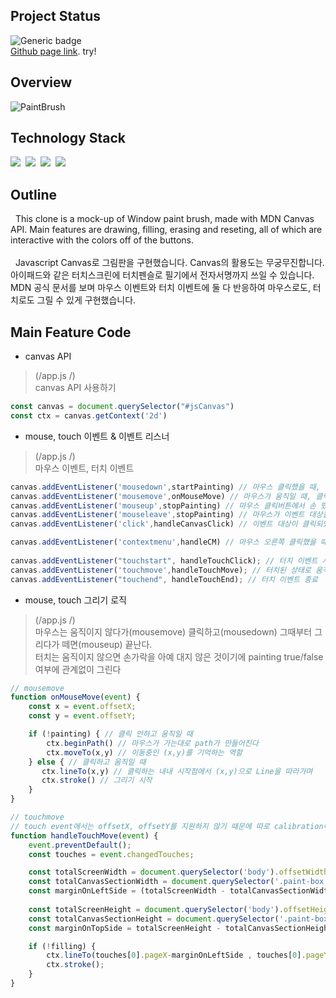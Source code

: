 ## Project Status
![Generic badge](https://img.shields.io/badge/build-passing-green.svg)
<br/> [Github page link](https://beegramin9.github.io/HCJ-Nomad-PaintBrushClone/). try!

## Overview
![PaintBrush](https://user-images.githubusercontent.com/58083434/130402852-f8f8dd81-9118-4658-ad5d-43e22f127afa.gif)

## Technology Stack
<img src="https://img.shields.io/badge/HTML5-E34F26?style=flat-square&logo=HTML5&logoColor=white"/></a>&nbsp;
<img src="https://img.shields.io/badge/CSS3-1572B6?style=flat-square&logo=CSS3&logoColor=white"/></a>&nbsp;
<img src="https://img.shields.io/badge/Javascript-F7DF1E?style=flat-square&logo=JavaScript&logoColor=white"/></a>&nbsp;
<img src='https://img.shields.io/badge/MDNCanvas-01756c?style=flat-square&logo=MDN Web Docs&logoColor=white'/></a>


## Outline
&nbsp; This clone is a mock-up of Window paint brush, made with MDN Canvas API. Main features are drawing, filling, erasing and reseting, all of which are interactive with the colors off of the buttons.
<br/><br/>
&nbsp; Javascript Canvas로 그림판을 구현했습니다. Canvas의 활용도는 무궁무진합니다. 아이패드와 같은 터치스크린에 터치펜슬로 필기에서 전자서명까지 쓰일 수 있습니다. MDN 공식 문서를 보며 마우스 이벤트와 터치 이벤트에 둘 다 반응하여 마우스로도, 터치로도 그릴 수 있게 구현했습니다.


## Main Feature Code
- canvas API <br/>
> (/app.js /) <br/>
> canvas API 사용하기 <br/>
```js
const canvas = document.querySelector("#jsCanvas")
const ctx = canvas.getContext('2d')
```

- mouse, touch 이벤트 & 이벤트 리스너 <br/>
> (/app.js /) <br/>
> 마우스 이벤트, 터치 이벤트
```js
canvas.addEventListener('mousedown',startPainting) // 마우스 클릭했을 때, 마우스 이벤트 시작
canvas.addEventListener('mousemove',onMouseMove) // 마우스가 움직일 때, 클릭이 된 상태이든 아니든 실행됨
canvas.addEventListener('mouseup',stopPainting) // 마우스 클릭버튼에서 손 뗐을 때, 마우스 이벤트 종료
canvas.addEventListener('mouseleave',stopPainting) // 마우스가 이벤트 대상을 벗어났을 때, 마우스 이벤트 종료
canvas.addEventListener('click',handleCanvasClick) // 이벤트 대상이 클릭되었을 때, mousedown와는 용례가 다름. filling과 drawing 판별

canvas.addEventListener('contextmenu',handleCM) // 마우스 오른쪽 클릭했을 때 나오는 contextmenu
    
canvas.addEventListener("touchstart", handleTouchClick); // 터치 이벤트 시작
canvas.addEventListener('touchmove',handleTouchMove); // 터치된 상태로 움직일 때
canvas.addEventListener("touchend", handleTouchEnd); // 터치 이벤트 종료
```


- mouse, touch 그리기 로직 <br/>
> (/app.js /) <br/>
> 마우스는 움직이지 않다가(mousemove) 클릭하고(mousedown) 그때부터 그리다가 떼면(mouseup) 끝난다. <br/>
> 터치는 움직이지 않으면 손가락을 아예 대지 않은 것이기에 painting true/false 여부에 관계없이 그린다
```js
// mousemove
function onMouseMove(event) {
    const x = event.offsetX;
    const y = event.offsetY;

    if (!painting) { // 클릭 안하고 움직일 때 
        ctx.beginPath() // 마우스가 가는대로 path가 만들어진다
        ctx.moveTo(x,y) // 이동중인 (x,y)를 기억하는 역할
    } else { // 클릭하고 움직일 때 
       ctx.lineTo(x,y) // 클릭하는 내내 시작점에서 (x,y)으로 Line을 따라가며
       ctx.stroke() // 그리기 시작
    }   
}

// touchmove
// touch event에서는 offsetX, offsetY를 지원하지 않기 때문에 따로 calibration이 필요하다
function handleTouchMove(event) {
    event.preventDefault();
    const touches = event.changedTouches;

    const totalScreenWidth = document.querySelector('body').offsetWidth ;
    const totalCanvasSectionWidth = document.querySelector('.paint-box').offsetWidth ;
    const marginOnLeftSide = (totalScreenWidth - totalCanvasSectionWidth) / 2;
    
    const totalScreenHeight = document.querySelector('body').offsetHeight ;
    const totalCanvasSectionHeight = document.querySelector('.paint-box').offsetHeight
    const marginOnTopSide = totalScreenHeight - totalCanvasSectionHeight

    if (!filling) {
        ctx.lineTo(touches[0].pageX-marginOnLeftSide , touches[0].pageY - marginOnTopSide);
        ctx.stroke();
    }
}
```

